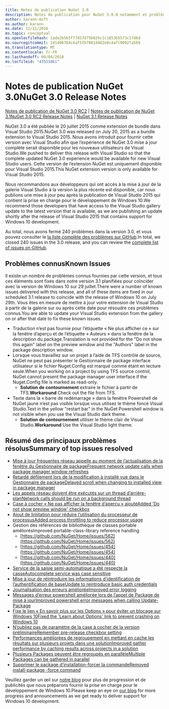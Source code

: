 ```yaml
---
title: Notes de publication NuGet 3.0
description: Notes de publication pour NuGet 3.0.0 notamment et problèmes connus, correctifs de bogues, fonctionnalités ajoutées, dcr.
author: karann-msft
ms.author: karann
ms.date: 11/11/2016
ms.topic: conceptual
ms.openlocfilehash: 1ade2b5b5ff7d57d756829c1c1853b5573c17d6d
ms.sourcegitcommit: 1d1406764c6af5fb7801d462e0c4afc9092fa569
ms.translationtype: MT
ms.contentlocale: fr-FR
ms.lasthandoff: 09/04/2018
ms.locfileid: "43551861"
---
```

# <a name="nuget-30-release-notes"></a><span data-ttu-id="ffd80-103">Notes de publication NuGet 3.0</span><span class="sxs-lookup"><span data-stu-id="ffd80-103">NuGet 3.0 Release Notes</span></span>

<span data-ttu-id="ffd80-104">[Notes de publication de NuGet 3.0 RC2](../release-notes/nuget-3.0-RC2.md) | [Notes de publication de NuGet 3.1](../release-notes/nuget-3.1.md)</span><span class="sxs-lookup"><span data-stu-id="ffd80-104">[NuGet 3.0 RC2 Release Notes](../release-notes/nuget-3.0-RC2.md) | [NuGet 3.1 Release Notes](../release-notes/nuget-3.1.md)</span></span>

<span data-ttu-id="ffd80-105">NuGet 3.0 a été publiée le 20 juillet 2015 comme extension de bundle dans Visual Studio 2015.</span><span class="sxs-lookup"><span data-stu-id="ffd80-105">NuGet 3.0 was released on July 20, 2015 as a bundle extension to Visual Studio 2015.</span></span> <span data-ttu-id="ffd80-106">Nous avons introduit pour fournir cette version avec Visual Studio afin que l’expérience de NuGet 3.0 mise à jour complète serait disponible pour les nouveaux utilisateurs de Visual Studio.</span><span class="sxs-lookup"><span data-stu-id="ffd80-106">We pushed to deliver this release with Visual Studio so that the complete updated NuGet 3.0 experience would be available for new Visual Studio users.</span></span> <span data-ttu-id="ffd80-107">Cette version de l’extension NuGet est uniquement disponible pour Visual Studio 2015.</span><span class="sxs-lookup"><span data-stu-id="ffd80-107">This NuGet extension version is only available for Visual Studio 2015.</span></span>

<span data-ttu-id="ffd80-108">Nous recommandons aux développeurs qui ont accès à la mise à jour de la galerie Visual Studio à la version la plus récente est disponible, car nous publions une mise à jour peu après la publication de Visual Studio 2015 qui contient la prise en charge pour le développement de Windows 10.</span><span class="sxs-lookup"><span data-stu-id="ffd80-108">We recommend those developers that have access to the Visual Studio gallery update to the latest version that is available, as we are publishing an update shortly after the release of Visual Studio 2015 that contains support for Windows 10 development.</span></span>

<span data-ttu-id="ffd80-109">Au total, nous avons fermé 240 problèmes dans la version 3.0, et vous pouvez consulter le [la liste complète des problèmes sur GitHub](https://github.com/NuGet/Home/issues?q=milestone%3A3.0.0-RTM+is%3Aclosed).</span><span class="sxs-lookup"><span data-stu-id="ffd80-109">In total, we closed 240 issues in the 3.0 release, and you can review the [complete list of issues on GitHub](https://github.com/NuGet/Home/issues?q=milestone%3A3.0.0-RTM+is%3Aclosed).</span></span>

## <a name="known-issues"></a><span data-ttu-id="ffd80-110">Problèmes connus</span><span class="sxs-lookup"><span data-stu-id="ffd80-110">Known Issues</span></span>

<span data-ttu-id="ffd80-111">Il existe un nombre de problèmes connus fournies par cette version, et tous ces éléments sont fixes dans notre version 3.1 planifiées pour coïncider avec la version de Windows 10 sur 29 juillet.</span><span class="sxs-lookup"><span data-stu-id="ffd80-111">There were a number of known issues delivered with this release, and all of these items are fixed in our scheduled 3.1 release to coincide with the release of Windows 10 on July 29th.</span></span>  <span data-ttu-id="ffd80-112">Vous êtes en mesure de mettre à jour votre extension de Visual Studio à partir de la galerie sur ou après cette date pour résoudre ces problèmes connus.</span><span class="sxs-lookup"><span data-stu-id="ffd80-112">You are able to update your Visual Studio extension from the gallery on or after that date to fix these known issues.</span></span>

*  <span data-ttu-id="ffd80-113">Traduction n’est pas fournie pour l’étiquette « Ne plus afficher ce » sur la fenêtre d’aperçu et de l’étiquette « Auteurs » dans la fenêtre de la description du package.</span><span class="sxs-lookup"><span data-stu-id="ffd80-113">Translation is not provided for the "Do not show this again" label on the preview window and the "Authors" label in the package description window.</span></span>
*  <span data-ttu-id="ffd80-114">Lorsque vous travaillez sur un projet à l’aide de TFS contrôle de source, NuGet ne peut pas présenter le Gestionnaire de package interface utilisateur si le fichier Nuget.Config est marqué comme étant en lecture seule.</span><span class="sxs-lookup"><span data-stu-id="ffd80-114">When you working on a project by using TFS source control, NuGet cannot present the package manager user interface if the Nuget.Config file is marked as read-only.</span></span>
   * <span data-ttu-id="ffd80-115">**Solution de contournement** extraire le fichier à partir de TFS.</span><span class="sxs-lookup"><span data-stu-id="ffd80-115">**Workaround** Check out the file from TFS.</span></span>
*  <span data-ttu-id="ffd80-116">Texte dans la « barre de redémarrage » dans la fenêtre Powershell de NuGet jaune n’est pas visible lorsque vous utilisez le thème foncé Visual Studio.</span><span class="sxs-lookup"><span data-stu-id="ffd80-116">Text in the yellow "restart bar" in the NuGet Powershell window is not visible when you use the Visual Studio dark theme.</span></span>
   * <span data-ttu-id="ffd80-117">**Solution de contournement** utiliser le thème clair de Visual Studio.</span><span class="sxs-lookup"><span data-stu-id="ffd80-117">**Workaround** Use the Visual Studio light theme.</span></span>


## <a name="summary-of-top-issues-resolved"></a><span data-ttu-id="ffd80-118">Résumé des principaux problèmes résolus</span><span class="sxs-lookup"><span data-stu-id="ffd80-118">Summary of top issues resolved</span></span>

* [<span data-ttu-id="ffd80-119">Mise à jour fréquentes réseau appelle au moment de l’actualisation de la fenêtre du Gestionnaire de package</span><span class="sxs-lookup"><span data-stu-id="ffd80-119">Frequent network update calls when package manager window refreshes</span></span>](https://github.com/NuGet/Home/issues/515)
* [<span data-ttu-id="ffd80-120">Retardé défilement lors de la modification à installé vue dans le Gestionnaire de package</span><span class="sxs-lookup"><span data-stu-id="ffd80-120">Delayed scroll when changing to installed view in package manager</span></span>](https://github.com/NuGet/Home/issues/519)
* [<span data-ttu-id="ffd80-121">Les appels réseau doivent être exécutés sur un thread d’arrière-plan</span><span class="sxs-lookup"><span data-stu-id="ffd80-121">Network calls should be run on a background thread</span></span>](https://github.com/NuGet/Home/issues/516)
* [<span data-ttu-id="ffd80-122">Case à cocher « Ne pas afficher la fenêtre d’aperçu » ajouté</span><span class="sxs-lookup"><span data-stu-id="ffd80-122">Added 'Do not show preview window' checkbox</span></span>](https://github.com/NuGet/Home/issues/566)
* [<span data-ttu-id="ffd80-123">Ajout de limitation pour réduire l’utilisation du processeur de processus</span><span class="sxs-lookup"><span data-stu-id="ffd80-123">Added process throttling to reduce processor usage</span></span>](https://github.com/NuGet/Home/issues/356)
* <span data-ttu-id="ffd80-124">Gestion des références de bibliothèque de classes portable améliorés</span><span class="sxs-lookup"><span data-stu-id="ffd80-124">Improved portable-class-library reference handling</span></span>
    * [https://github.com/NuGet/Home/issues/562](https://github.com/NuGet/Home/issues/562)
    * [https://github.com/NuGet/Home/issues/454](https://github.com/NuGet/Home/issues/454)
    * [https://github.com/NuGet/Home/issues/440](https://github.com/NuGet/Home/issues/440)
* [<span data-ttu-id="ffd80-125">Service de la saisie semi-automatique a été respecte la casse</span><span class="sxs-lookup"><span data-stu-id="ffd80-125">Autocomplete service was case sensitive</span></span>](https://github.com/NuGet/Home/issues/198)
* [<span data-ttu-id="ffd80-126">Mise à jour de réintroduire les informations d’identification de l’authentification de base</span><span class="sxs-lookup"><span data-stu-id="ffd80-126">Update to reintroduce basic auth credentials</span></span>](https://github.com/NuGet/Home/issues/456)
* [<span data-ttu-id="ffd80-127">Journalisation des erreurs améliorée</span><span class="sxs-lookup"><span data-stu-id="ffd80-127">Improved error logging</span></span>](https://github.com/NuGet/Home/issues/407)
* [<span data-ttu-id="ffd80-128">Messages d’erreur powershell améliorée lors de l’appel de Package de mise à jour</span><span class="sxs-lookup"><span data-stu-id="ffd80-128">Improved powershell error messages when calling Update-Package</span></span>](https://github.com/NuGet/Home/issues/5)
* [<span data-ttu-id="ffd80-129">Fixe le lien « En savoir plus sur les Options » pour éviter un blocage sur Windows 10</span><span class="sxs-lookup"><span data-stu-id="ffd80-129">Fixed the 'Learn about Options' link to prevent crashing on Windows 10</span></span>](https://github.com/NuGet/Home/issues/822)
* [<span data-ttu-id="ffd80-130">N’oubliez pas de paramètre de la case à cocher de la version préliminaire</span><span class="sxs-lookup"><span data-stu-id="ffd80-130">Remember pre-release checkbox setting</span></span>](https://github.com/NuGet/Home/issues/732)
* [<span data-ttu-id="ffd80-131">Performances améliorées de regroupement en mettant en cache les résultats sur plusieurs projets dans une solution</span><span class="sxs-lookup"><span data-stu-id="ffd80-131">Improved gather performance by caching results across projects in a solution</span></span>](https://github.com/NuGet/Home/issues/721)
* [<span data-ttu-id="ffd80-132">Plusieurs Packages peuvent être regroupés en parallèle</span><span class="sxs-lookup"><span data-stu-id="ffd80-132">Multiple Packages can be gathered in parallel</span></span>](https://github.com/NuGet/Home/issues/713)
* [<span data-ttu-id="ffd80-133">Supprimer le package d’installation-forcer la commande</span><span class="sxs-lookup"><span data-stu-id="ffd80-133">Removed install-package -force command</span></span>](https://github.com/NuGet/Home/issues/697)

<span data-ttu-id="ffd80-134">Veuillez garder un œil sur [notre blog](http://blog.nuget.org) pour plus de progression et de publicités que nous préparons fournir la prise en charge pour le développement de Windows 10.</span><span class="sxs-lookup"><span data-stu-id="ffd80-134">Please keep an eye on [our blog](http://blog.nuget.org) for more progress and announcements as we get ready to deliver support for Windows 10 development.</span></span>